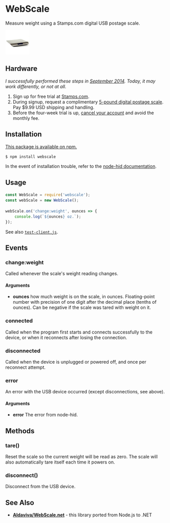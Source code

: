 WebScale
========

Measure weight using a Stamps.com digital USB postage scale.

![Stamps.com 5-pound digital postage scale](.github/images/SC05500000_small.jpg)

## Hardware
*I successfully performed these steps in [September 2014](https://twitter.com/Aldaviva/status/516771809962651648). Today, it may work differently, or not at all.*

1. Sign up for free trial at [Stamps.com](https://registration.stamps.com/registration/).
2. During signup, request a complimentary [5-pound digital postage scale](https://store.stamps.com/collections/hardware/products/5lb-scale). Pay $9.99 USD shipping and handling.
3. Before the four-week trial is up, [cancel your account](https://www.stamps.com/postage-online/faqs/) and avoid the monthly fee.

## Installation
[This package is available on npm.](https://www.npmjs.com/package/webscale)
```sh
$ npm install webscale
```
In the event of installation trouble, refer to the [node-hid documentation](https://github.com/node-hid/node-hid/blob/master/README.md).

## Usage
```javascript
const WebScale = require('webscale');
const webScale = new WebScale();

webScale.on('change:weight', ounces => {
    console.log(`${ounces} oz.`);
});
```
See also [`test-client.js`](https://github.com/Aldaviva/webscale/blob/master/test-client.js).

## Events

### change:weight
Called whenever the scale's weight reading changes.
#### Arguments
- **ounces** how much weight is on the scale, in ounces. Floating-point number with precision of one digit after the decimal place (tenths of ounces). Can be negative if the scale was tared with weight on it.

### connected
Called when the program first starts and connects successfully to the device, or when it reconnects after losing the connection.

### disconnected
Called when the device is unplugged or powered off, and once per reconnect attempt.

### error
An error with the USB device occurred (except disconnections, see above).
#### Arguments
- **error** The error from node-hid.

## Methods

### tare()
Reset the scale so the current weight will be read as zero. The scale will also automatically tare itself each time it powers on.

### disconnect()
Disconnect from the USB device.

## See Also
- **[Aldaviva/WebScale.net](https://github.com/Aldaviva/WebScale.net)** - this library ported from Node.js to .NET